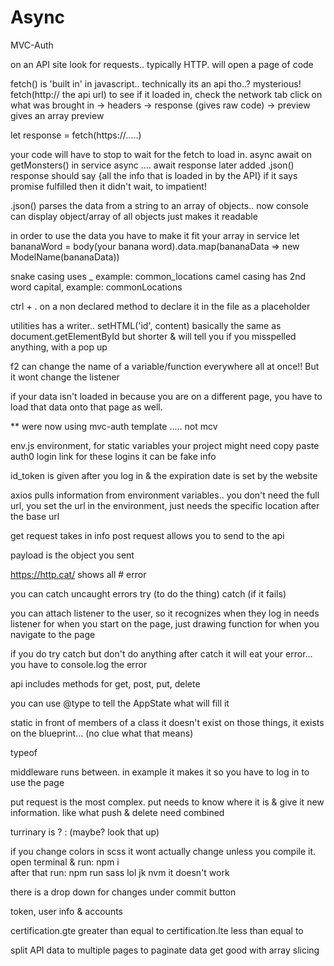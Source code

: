 # Async

<!-- SECTION API -->

MVC-Auth

on an API site look for requests.. typically HTTP. will open a page of code

fetch()     is 'built in' in javascript.. technically its an api tho..? mysterious!
fetch(http:// the api url)
to see if it loaded in, check the network tab 
click on what was brought in -> headers -> response (gives raw code) -> preview gives an array preview

let response = fetch(https://.....)

your code will have to stop to wait for the fetch to load in. async await on getMonsters() in service
async    .... await response          later added   .json()
response should say {all the info that is loaded in by the API}
if it says promise fulfilled then it didn't wait, to impatient!

.json() parses the data from a string to an array of objects.. now console can display object/array of all objects
just makes it readable

in order to use the data you have to make it fit your array      in service
let bananaWord = body(your banana word).data.map(bananaData => new ModelName(bananaData))

snake casing uses _                example: common_locations
camel casing has 2nd word capital, example: commonLocations

<!-- awesome tip!!! -->
ctrl + . on a non declared method to declare it in the file as a placeholder

utilities has a writer.. setHTML('id', content)
basically the same as document.getElementById but shorter & will tell you if you misspelled anything, with a pop up 

<!-- NOTE super helpful tip for changing all names at once -->
f2 can change the name of a variable/function everywhere all at once!! But it wont change the listener

if your data isn't loaded in because you are on a different page, you have to load that data onto that page as well. 


** were now using mvc-auth template ..... not mcv

env.js environment, for static variables your project might need
copy paste auth0 login link
for these logins it can be fake info

id_token is given after you log in & the expiration date is set by the website

axios pulls information from environment variables.. you don't need the full url, you set the url in the environment, just needs the specific location after the base url

get request takes in info
post request allows you to send to the api

payload is the object you sent

https://http.cat/        shows all # error


you can catch uncaught errors
try (to do the thing)      catch    (if it fails)

you can attach listener to the user, so it recognizes when they log in
needs listener for when you start on the page, just drawing function for when you navigate to the page

if you do try   catch but don't do anything after catch it will eat your error... you have to console.log the error

api includes methods for get, post, put, delete

you can use @type to tell the AppState what will fill it

static in front of members of a class it doesn't exist on those things, it exists on the blueprint... (no clue what that means)

typeof

middleware runs between. in example it makes it so you have to log in to use the page

put request is the most complex. put needs to know where it is & give it new information. like what push & delete need combined

turrinary is ? :    (maybe? look that up)


if you change colors in scss it wont actually change unless you compile it. 
open terminal & run: npm i   
after that run: npm run sass
lol jk nvm it doesn't work

there is a drop down for changes under commit button 

token, user info & accounts

certification.gte    greater than equal to
certification.lte    less than equal to

   split API data to multiple pages
to paginate data get good with array slicing 